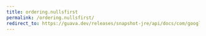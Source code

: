 ```yaml
---
title: ordering.nullsfirst
permalink: /ordering.nullsfirst/
redirect_to: https://guava.dev/releases/snapshot-jre/api/docs/com/google/common/collect/Ordering.html#nullsFirst--
---
```

